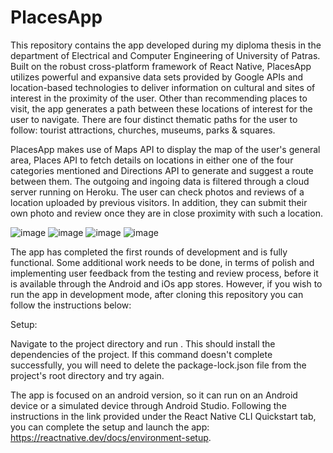 # PlacesApp
This repository contains the app developed during my diploma thesis in the department of Electrical and Computer Engineering of University of Patras. Built on the robust cross-platform framework of React Native, PlacesApp utilizes powerful and expansive data sets provided by Google APIs and location-based technologies to deliver information on cultural and sites of interest in the proximity of the user. Other than recommending places to visit, the app generates a path between these locations of interest for the user to navigate. There are four distinct thematic paths for the user to follow: tourist attractions, churches, museums, parks & squares. 

PlacesApp makes use of Maps API to display the map of the user's general area, Places API to fetch details on locations in either one of the four categories mentioned and Directions API to generate and suggest a route between them. The outgoing and ingoing data is filtered through a cloud server running on Heroku. The user can check photos and reviews of a location uploaded by previous visitors. In addition, they can submit their own photo and review once they are in close proximity with such a location.

![image](https://user-images.githubusercontent.com/58190713/174788066-83732ea3-d530-4602-a350-c020bbb9c79c.png)     ![image](https://user-images.githubusercontent.com/58190713/174788276-59479212-e44b-442e-9774-8a0d85efd2c4.png)
![image](https://user-images.githubusercontent.com/58190713/174788584-13b5afd5-641d-44fd-86c5-1154684e4ce4.png)     ![image](https://user-images.githubusercontent.com/58190713/174788735-eb0cba7e-edee-4d8a-9e45-6f293471d75b.png)


The app has completed the first rounds of development and is fully functional. Some additional work needs to be done, in terms of polish and implementing user feedback from the testing and review process, before it is available through the Android and iOs app stores. However, if you wish to run the app in development mode, after cloning this repository you can follow the instructions below:

Setup:

Navigate to the project directory and run <npm install>. This should install the dependencies of the project. If this command doesn't complete successfully, you will need to delete the package-lock.json file from the project's root directory and try again.

The app is focused on an android version, so it can run on an Android device or a simulated device through Android Studio. Following the instructions in the link provided under the React Native CLI Quickstart tab, you can complete the setup and launch the app: https://reactnative.dev/docs/environment-setup. 


